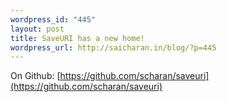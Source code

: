 ```yaml
--- 
wordpress_id: "445"
layout: post
title: SaveURI has a new home!
wordpress_url: http://saicharan.in/blog/?p=445
---
```

On Github: [https://github.com/scharan/saveuri](https://github.com/scharan/saveuri)
